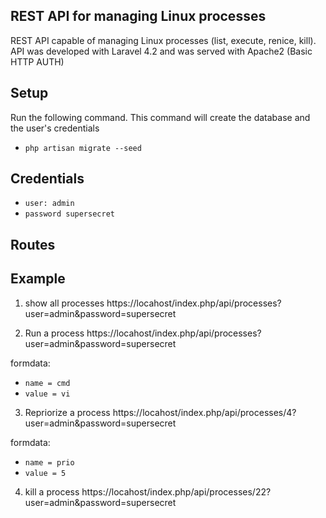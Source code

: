 
## REST API for managing Linux processes 

REST API capable of managing Linux processes (list, execute, renice, kill). API was developed with Laravel 4.2 and was served with Apache2 (Basic HTTP AUTH)

## Setup

Run the following command. This command will create the database and the user's credentials

- `php artisan migrate --seed`

## Credentials

- `user: admin`
- `password supersecret`

## Routes


## Example

1. show all processes
https://locahost/index.php/api/processes?user=admin&password=supersecret

2. Run a process
https://locahost/index.php/api/processes?user=admin&password=supersecret

formdata:
- `name = cmd` 
- `value = vi`

3. Repriorize a process
https://locahost/index.php/api/processes/4?user=admin&password=supersecret

formdata:
- `name = prio` 
- `value = 5`

4. kill a process
https://locahost/index.php/api/processes/22?user=admin&password=supersecret



